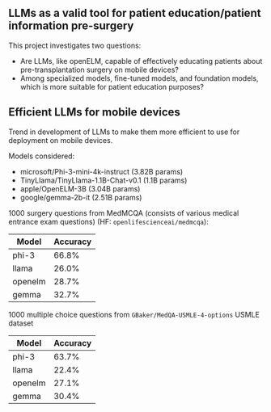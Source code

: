 ## LLMs as a valid tool for patient education/patient information pre-surgery

This project investigates two questions: 
- Are LLMs, like openELM, capable of effectively educating patients about pre-transplantation surgery on mobile devices? 
- Among specialized models, fine-tuned models, and foundation models, which is more suitable for patient education purposes?


## Efficient LLMs for mobile devices

Trend in development of LLMs to make them more efficient to use for deployment on mobile devices. 

Models considered: 
- microsoft/Phi-3-mini-4k-instruct (3.82B params)
- TinyLlama/TinyLlama-1.1B-Chat-v0.1 (1.1B params)
- apple/OpenELM-3B (3.04B params)
- google/gemma-2b-it (2.51B params)

1000 surgery questions from MedMCQA (consists of various medical entrance exam questions) (HF: `openlifescienceai/medmcqa`):

| Model | Accuracy |
|-------|----------|
|phi-3  | 66.8%    |
|llama  | 26.0%    |
|openelm| 28.7%    | 
|gemma  | 32.7%    | 

1000 multiple choice questions from `GBaker/MedQA-USMLE-4-options` USMLE dataset

| Model | Accuracy |
|-------|----------|
|phi-3  | 63.7%    |
|llama  | 22.4%    |
|openelm| 27.1%    |
|gemma  | 30.4%    |